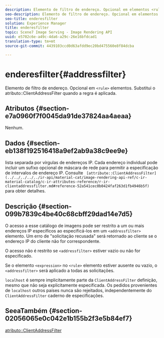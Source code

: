 ```yaml
---
description: Elemento de filtro de endereço. Opcional em elementos <rule>. Substitui o atributo ClientAddressFilter quando a regra é aplicada.
seo-description: Elemento de filtro de endereço. Opcional em elementos <rule>. Substitui o atributo ClientAddressFilter quando a regra é aplicada.
seo-title: enderesfilter
solution: Experience Manager
title: enderesfilter
topic: Scene7 Image Serving - Image Rendering API
uuid: e5702c6e-a49c-4da6-a29c-26e16bfdcad1
translation-type: tm+mt
source-git-commit: 4439103ccd0d63afdd9ec20bd475560e8f84dcba

---
```



# enderesfilter{#addressfilter}

Elemento de filtro de endereço. Opcional em `<rule>` elementos. Substitui o atributo::ClientAddressFilter quando a regra é aplicada.

## Atributos {#section-e7a0960f7f0045da91de37824aa4aeaa}

Nenhum.

## Dados {#section-eb138f192516418a9ef2ab9a38c9ee9e}

lista separada por vírgulas de endereços IP. Cada endereço individual pode incluir um sufixo opcional de máscara de rede para permitir a especificação de intervalos de endereço IP. Consulte ` [attribute::ClientAddressFilter](../../../../../ir-api/material-cat/image-rendering-api-ref/c-ir-material-catalog/c-ir-attributes-reference/r-ir-clientaddressfilter.md#reference-52a541cec0b0424faf263d1fb4946b5f)` para obter detalhes.

## Descrição {#section-099b7839c4be40c68cbff29dad14e7d5}

O acesso a esse catálogo de imagens pode ser restrito a um ou mais endereços IP específicos ao especificá-los em um `<addressfilter>` elemento. Um erro de &quot;solicitação recusada&quot; será retornado ao cliente se o endereço IP do cliente não for correspondente.

O acesso não é restrito se `<addressfilter>` estiver vazio ou não for especificado.

Se o elemento `<expression>` no `<rule>` elemento estiver ausente ou vazio, o `<addressfilter>` será aplicado a todas as solicitações.

`localhost` é sempre implicitamente parte da `ClientAddressFilter` definição, mesmo que não seja explicitamente especificada. Os pedidos provenientes de `localhost` outros países nunca são rejeitados, independentemente do `ClientAddressFilter` caderno de especificações.

## SeeaTambém {#section-02056065e0c042e1b155b2f3e5b84ef7}

[atributo::ClientAddressFilter](../../../../../ir-api/material-cat/image-rendering-api-ref/c-ir-material-catalog/c-ir-attributes-reference/r-ir-clientaddressfilter.md#reference-52a541cec0b0424faf263d1fb4946b5f)
